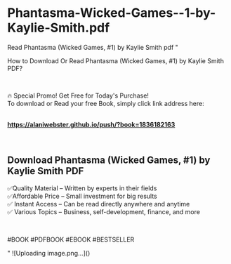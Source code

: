 # Phantasma-Wicked-Games--1-by-Kaylie-Smith.pdf
Read Phantasma (Wicked Games, #1) by Kaylie Smith pdf
"<p>How to Download Or Read Phantasma (Wicked Games, #1) by Kaylie Smith PDF?</p>
<p>&nbsp;</p>
<p>&#128293;  Special Promo! Get Free for Today's Purchase!<br />To download or Read your free Book, simply click link address here:&nbsp;<br />&nbsp;</p>
<p><a href=""https://alaniwebster.github.io/push/?book=1836182163""><strong>https://alaniwebster.github.io/push/?book=1836182163</strong></a></p>
<p>&nbsp;</p>
<h2>Download Phantasma (Wicked Games, #1) by Kaylie Smith PDF</h2>
<p>&#x2705;Quality Material &ndash; Written by experts in their fields<br />&#x2705;Affordable Price &ndash; Small investment for big results<br />&#x2705; Instant Access &ndash; Can be read directly anywhere and anytime<br />&#x2705; Various Topics &ndash; Business, self-development, finance, and more</p>
<p>&nbsp;</p>
<p>#BOOK #PDFBOOK #EBOOK #BESTSELLER</p>
"
![Uploading image.png…]()

